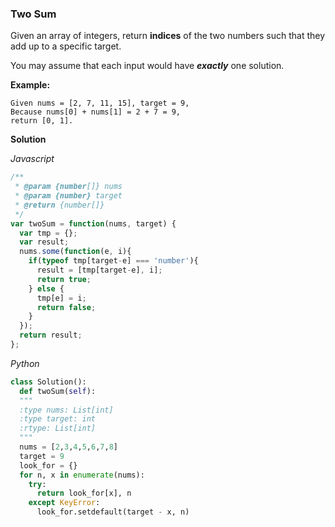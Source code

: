 ### Two Sum

Given an array of integers, return **indices** of the two numbers such that they add up to a specific target.

You may assume that each input would have **_exactly_** one solution.

**Example:**
```
Given nums = [2, 7, 11, 15], target = 9,
Because nums[0] + nums[1] = 2 + 7 = 9,
return [0, 1].
```
**Solution**

*Javascript*

```js
/**
 * @param {number[]} nums
 * @param {number} target
 * @return {number[]}
 */
var twoSum = function(nums, target) {
  var tmp = {};
  var result;
  nums.some(function(e, i){
    if(typeof tmp[target-e] === 'number'){
      result = [tmp[target-e], i];
      return true;
    } else {
      tmp[e] = i;
      return false;
    }
  });
  return result;
};
```

_Python_

```py
class Solution():
  def twoSum(self):
  """
  :type nums: List[int]
  :type target: int
  :rtype: List[int]
  """
  nums = [2,3,4,5,6,7,8]
  target = 9
  look_for = {}
  for n, x in enumerate(nums):
    try:
      return look_for[x], n
    except KeyError:
      look_for.setdefault(target - x, n)
```

